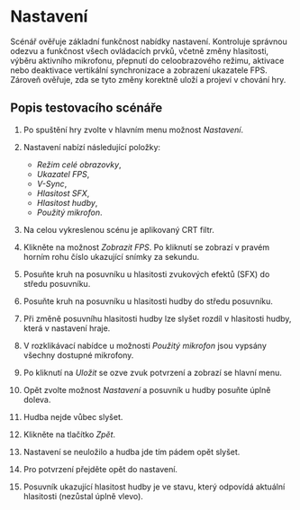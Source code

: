 # Nastavení
Scénář ověřuje základní funkčnost nabídky nastavení. Kontroluje správnou odezvu a funkčnost všech ovládacích prvků, včetně změny hlasitosti, výběru aktivního mikrofonu, přepnutí do celoobrazového režimu, aktivace nebo deaktivace vertikální synchronizace a zobrazení ukazatele FPS. Zároveň ověřuje, zda se tyto změny korektně uloží a projeví v chování hry.


## Popis testovacího scénáře
1. Po spuštění hry zvolte v hlavním menu možnost *Nastavení*.

2. Nastavení nabízí následující položky:
    - *Režim celé obrazovky*,
    - *Ukazatel FPS*,
    - *V-Sync*,
    - *Hlasitost SFX*,
    - *Hlasitost hudby*,
    - *Použitý mikrofon*.
3. Na celou vykreslenou scénu je aplikovaný CRT filtr.
4. Klikněte na možnost *Zobrazit FPS*. Po kliknutí se zobrazí v pravém horním rohu číslo ukazující snímky za sekundu.
5. Posuňte kruh na posuvníku u hlasitosti zvukových efektů (SFX) do středu posuvníku.
6. Posuňte kruh na posuvníku u hlasitosti hudby do středu posuvníku.
7. Při změně posuvníhu hlasitosti hudby lze slyšet rozdíl v hlasitosti hudby, která v nastavení hraje. 
8. V rozklikávací nabídce u možnosti *Použitý mikrofon* jsou vypsány všechny dostupné mikrofony.
9. Po kliknutí na *Uložit* se ozve zvuk potvrzení a zobrazí se hlavní menu.
10. Opět zvolte možnost *Nastavení* a posuvník u hudby posuňte úplně doleva.
11. Hudba nejde vůbec slyšet.
12. Klikněte na tlačítko *Zpět*.
13. Nastavení se neuložilo a hudba jde tím pádem opět slyšet.
14. Pro potvrzení přejděte opět do nastavení.
15. Posuvník ukazující hlasitost hudby je ve stavu, který odpovídá aktuální hlasitosti (nezůstal úplně vlevo).
